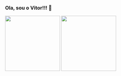 ### Ola, sou o Vitor!!! 👋

<div>
    <a>
        <img align=center height="180em" src=https://github-readme-stats.vercel.app/api?username=vitorgonc&show_icons=true&count_private=true&theme=gruvbox&text_color=bf9c0f&icon_color=f7da63&bg_color=0f0d06>
    </a>
    <a>
        <img align=center height="180em" src=https://github-readme-stats.vercel.app/api/top-langs/?username=vitorgonc&layout=compact&text_color=bf9c0f&icon_color=f7da63&bg_color=0f0d06&title_color=fabd2f&hide_border=true>
    </a>
</div>
